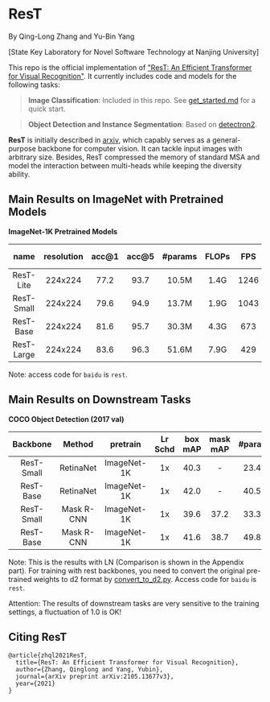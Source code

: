 # ResT
By Qing-Long Zhang and Yu-Bin Yang

[State Key Laboratory for Novel Software Technology at Nanjing University]

This repo is the official implementation of ["ResT: An Efficient Transformer for Visual Recognition"](https://arxiv.org/pdf/2105.13677v3.pdf). It currently includes code and models for the following tasks:
> **Image Classification**: Included in this repo. See [get_started.md](get_started.md) for a quick start.

> **Object Detection and Instance Segmentation**: Based on [detectron2](https://github.com/facebookresearch/detectron2).

**ResT** is initially described in [arxiv](https://arxiv.org/pdf/2105.13677v3.pdf), which capably serves as a
general-purpose backbone for computer vision. It can tackle input images with arbitrary size. Besides, 
ResT compressed the memory of standard MSA and model the interaction between multi-heads while keeping 
the diversity ability. 


## Main Results on ImageNet with Pretrained Models

**ImageNet-1K Pretrained Models**

| name | resolution |acc@1 | acc@5 | #params | FLOPs | FPS| 1K model |
| :---: | :---: | :---: | :---: | :---: | :---: | :---: |:---: |
| ResT-Lite  | 224x224 | 77.2 | 93.7 | 10.5M | 1.4G | 1246 | [baidu](https://pan.baidu.com/s/1PSqwEvwfdqSGB4tlL9kFRg)
| ResT-Small | 224x224 | 79.6 | 94.9 | 13.7M | 1.9G | 1043 | [baidu](https://pan.baidu.com/s/1lx33vDMdPyw4U9sgaKvv4g)
| ResT-Base  | 224x224 | 81.6 | 95.7 | 30.3M | 4.3G | 673  | [baidu](https://pan.baidu.com/s/1sSi7r83ujb146WhU8F-wGw)
| ResT-Large | 224x224 | 83.6 | 96.3 | 51.6M | 7.9G | 429 | [baidu](https://pan.baidu.com/s/1lVStrppan4nbAqCEuNvRDg)

Note: access code for `baidu` is `rest`.

## Main Results on Downstream Tasks

**COCO Object Detection (2017 val)**

| Backbone | Method | pretrain | Lr Schd | box mAP | mask mAP | #params | model |
| :---: | :---: | :---: | :---: | :---: | :---: | :---: | :---: |
| ResT-Small | RetinaNet | ImageNet-1K | 1x | 40.3 | - | 23.4M | [baidu](https://pan.baidu.com/s/1Yi1pBN953YWSyzLmYssEWQ) |
| ResT-Base | RetinaNet | ImageNet-1K | 1x | 42.0| - | 40.5M | [baidu](https://pan.baidu.com/s/10yGl7qwKWdvrNr4YLxdsHw) |
| ResT-Small | Mask R-CNN | ImageNet-1K | 1x | 39.6 | 37.2 | 33.3M | [baidu](https://pan.baidu.com/s/10IdRvoG1pOPBtzKjsUHOSw) |
| ResT-Base | Mask R-CNN | ImageNet-1K |  1x | 41.6 | 38.7 | 49.8M | [baidu](https://pan.baidu.com/s/1dohuRUhfAaG72KvXd8NwYw) |

Note: This is the results with LN (Comparison is shown in the Appendix part). 
For training with rest backbones, you need to convert the original pre-trained weights to d2 format by [convert_to_d2.py](d2/convert_to_d2.py). Access code for `baidu` is `rest`.

Attention: The results of downstream tasks are very sensitive to the training settings, a fluctuation of 1.0 is OK!
## Citing ResT

```
@article{zhql2021ResT,
  title={ResT: An Efficient Transformer for Visual Recognition},
  author={Zhang, Qinglong and Yang, Yubin},
  journal={arXiv preprint arXiv:2105.13677v3},
  year={2021}
}
```